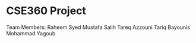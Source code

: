 # CSE360 Project

Team Members:
Raheem Syed
Mustafa Salih
Tareq Azzouni
Tariq Bayounis
Mohammad Yagoub

